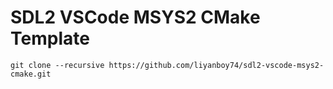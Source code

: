 # SDL2 VSCode MSYS2 CMake Template
```
git clone --recursive https://github.com/liyanboy74/sdl2-vscode-msys2-cmake.git
```
